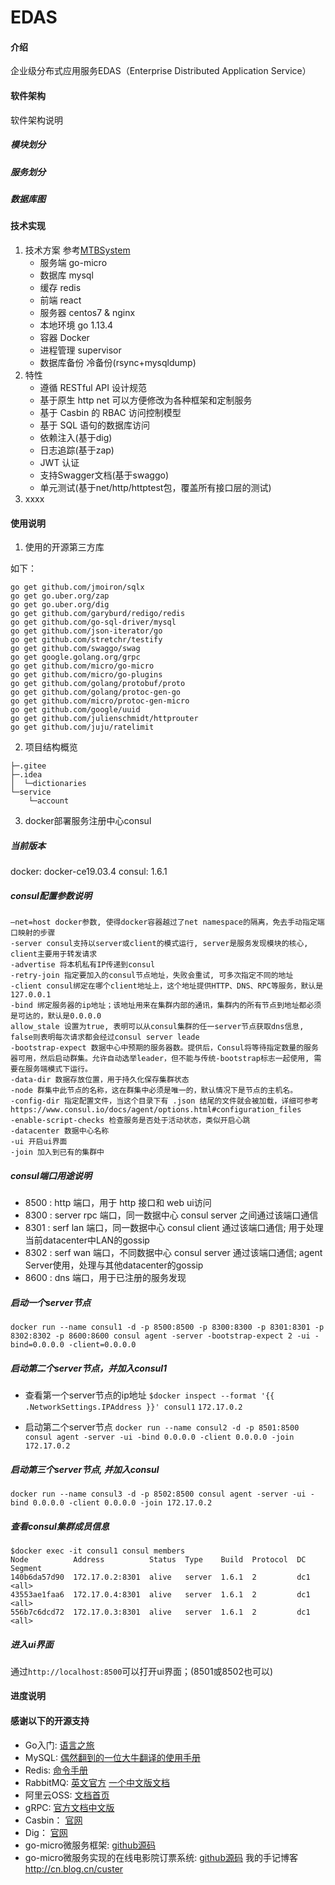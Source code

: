 # EDAS

#### 介绍
企业级分布式应用服务EDAS（Enterprise Distributed Application Service）

#### 软件架构
软件架构说明

##### 模块划分

##### 服务划分

##### 数据库图

#### 技术实现

1.  技术方案 参考[MTBSystem](https://github.com/wiatingpub/MTBSystem)
    - 服务端 go-micro
    - 数据库 mysql
    - 缓存   redis
    - 前端   react
    - 服务器 centos7 & nginx
    - 本地环境 go 1.13.4
    - 容器   Docker
    - 进程管理 supervisor
    - 数据库备份 冷备份(rsync+mysqldump)
2.  特性
    - 遵循 RESTful API 设计规范
    - 基于原生 http net 可以方便修改为各种框架和定制服务
    - 基于 Casbin 的 RBAC 访问控制模型
    - 基于 SQL 语句的数据库访问
    - 依赖注入(基于dig)
    - 日志追踪(基于zap)
    - JWT 认证
    - 支持Swagger文档(基于swaggo)
    - 单元测试(基于net/http/httptest包，覆盖所有接口层的测试)
3.  xxxx

#### 使用说明

1.  使用的开源第三方库

如下：
```
go get github.com/jmoiron/sqlx
go get go.uber.org/zap
go get go.uber.org/dig
go get github.com/garyburd/redigo/redis
go get github.com/go-sql-driver/mysql
go get github.com/json-iterator/go
go get github.com/stretchr/testify
go get github.com/swaggo/swag
go get google.golang.org/grpc
go get github.com/micro/go-micro
go get github.com/micro/go-plugins
go get github.com/golang/protobuf/proto
go get github.com/golang/protoc-gen-go
go get github.com/micro/protoc-gen-micro
go get github.com/google/uuid
go get github.com/julienschmidt/httprouter
go get github.com/juju/ratelimit
```

2.  项目结构概览

```
├─.gitee
├─.idea
│  └─dictionaries
└─service
    └─account

```

3.  docker部署服务注册中心consul

##### 当前版本
docker: docker-ce19.03.4 consul: 1.6.1

##### consul配置参数说明

```
–net=host docker参数, 使得docker容器越过了net namespace的隔离，免去手动指定端口映射的步骤
-server consul支持以server或client的模式运行, server是服务发现模块的核心, client主要用于转发请求
-advertise 将本机私有IP传递到consul
-retry-join 指定要加入的consul节点地址，失败会重试, 可多次指定不同的地址
-client consul绑定在哪个client地址上，这个地址提供HTTP、DNS、RPC等服务，默认是127.0.0.1
-bind 绑定服务器的ip地址；该地址用来在集群内部的通讯，集群内的所有节点到地址都必须是可达的，默认是0.0.0.0
allow_stale 设置为true, 表明可以从consul集群的任一server节点获取dns信息, false则表明每次请求都会经过consul server leade
-bootstrap-expect 数据中心中预期的服务器数。提供后，Consul将等待指定数量的服务器可用，然后启动群集。允许自动选举leader，但不能与传统-bootstrap标志一起使用, 需要在服务端模式下运行。
-data-dir 数据存放位置，用于持久化保存集群状态
-node 群集中此节点的名称，这在群集中必须是唯一的，默认情况下是节点的主机名。
-config-dir 指定配置文件，当这个目录下有 .json 结尾的文件就会被加载，详细可参考https://www.consul.io/docs/agent/options.html#configuration_files
-enable-script-checks 检查服务是否处于活动状态，类似开启心跳
-datacenter 数据中心名称
-ui 开启ui界面
-join 加入到已有的集群中
```

##### consul端口用途说明
- 8500 : http 端口，用于 http 接口和 web ui访问
- 8300 : server rpc 端口，同一数据中心 consul server 之间通过该端口通信
- 8301 : serf lan 端口，同一数据中心 consul client 通过该端口通信; 用于处理当前datacenter中LAN的gossip
- 8302 : serf wan 端口，不同数据中心 consul server 通过该端口通信; agent Server使用，处理与其他datacenter的gossip
- 8600 : dns 端口，用于已注册的服务发现

##### 启动一个server节点
`docker run --name consul1 -d -p 8500:8500 -p 8300:8300 -p 8301:8301 -p 8302:8302 -p 8600:8600 consul agent -server -bootstrap-expect 2 -ui -bind=0.0.0.0 -client=0.0.0.0`

##### 启动第二个server节点，并加入consul1
- 查看第一个server节点的ip地址
`$docker inspect --format '{{ .NetworkSettings.IPAddress }}' consul1`
`172.17.0.2`

- 启动第二个server节点
`docker run --name consul2 -d -p 8501:8500 consul agent -server -ui -bind 0.0.0.0 -client 0.0.0.0 -join 172.17.0.2`

##### 启动第三个server节点, 并加入consul
`docker run --name consul3 -d -p 8502:8500 consul agent -server -ui -bind 0.0.0.0 -client 0.0.0.0 -join 172.17.0.2`

##### 查看consul集群成员信息

```
$docker exec -it consul1 consul members
Node          Address          Status  Type    Build  Protocol  DC   Segment
140b6da57d90  172.17.0.2:8301  alive   server  1.6.1  2         dc1  <all>
43553ae1faa6  172.17.0.4:8301  alive   server  1.6.1  2         dc1  <all>
556b7c6dcd72  172.17.0.3:8301  alive   server  1.6.1  2         dc1  <all>
```

##### 进入ui界面
通过`http://localhost:8500`可以打开ui界面；(8501或8502也可以)

#### 进度说明

#### 感谢以下的开源支持
- Go入门: [语言之旅](https://tour.go-zh.org/welcome/1)
- MySQL: [偶然翻到的一位大牛翻译的使用手册](https://chhy2009.github.io/document/mysql-reference-manual.pdf)
- Redis: [命令手册](http://redisdoc.com/)
- RabbitMQ: [英文官方](https://www.rabbitmq.com/getstarted.html) [一个中文版文档](http://rabbitmq.mr-ping.com/)
- 阿里云OSS: [文档首页](https://help.aliyun.com/product/31815.html?spm=a2c4g.750001.3.1.47287b13LQI3Ah)
- gRPC: [官方文档中文版](http://doc.oschina.net/grpc?t=56831)
- Casbin： [官网](https://casbin.org/)
- Dig： [官网](http://go.uber.org/dig)
- go-micro微服务框架: [github源码](https://github.com/micro/go-micro)
- go-micro微服务实现的在线电影院订票系统: [github源码](https://github.com/wiatingpub/MTBSystem)
我的手记博客 http://cn.blog.cn/custer